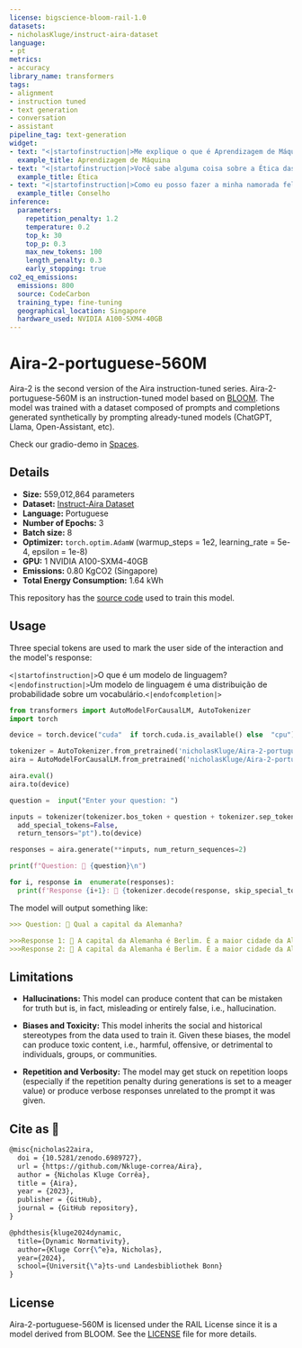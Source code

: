 ```yaml
---
license: bigscience-bloom-rail-1.0
datasets:
- nicholasKluge/instruct-aira-dataset
language:
- pt
metrics:
- accuracy
library_name: transformers
tags:
- alignment
- instruction tuned
- text generation
- conversation
- assistant
pipeline_tag: text-generation
widget:
- text: "<|startofinstruction|>Me explique o que é Aprendizagem de Máquina?<|endofinstruction|>"
  example_title: Aprendizagem de Máquina
- text: "<|startofinstruction|>Você sabe alguma coisa sobre a Ética das Virtudes?<|endofinstruction|>"
  example_title: Ética
- text: "<|startofinstruction|>Como eu posso fazer a minha namorada feliz?<|endofinstruction|>"
  example_title: Conselho
inference:
  parameters:
    repetition_penalty: 1.2
    temperature: 0.2
    top_k: 30
    top_p: 0.3
    max_new_tokens: 100
    length_penalty: 0.3
    early_stopping: true
co2_eq_emissions:
  emissions: 800
  source: CodeCarbon
  training_type: fine-tuning
  geographical_location: Singapore
  hardware_used: NVIDIA A100-SXM4-40GB
---
```

# Aira-2-portuguese-560M

Aira-2 is the second version of the Aira instruction-tuned series. Aira-2-portuguese-560M is an instruction-tuned model based on [BLOOM](https://huggingface.co/bigscience/bloom-560m). The model was trained with a dataset composed of prompts and completions generated synthetically by prompting already-tuned models (ChatGPT, Llama, Open-Assistant, etc).

Check our gradio-demo in [Spaces](https://huggingface.co/spaces/nicholasKluge/Aira-Demo-Portuguese).

## Details

- **Size:** 559,012,864 parameters
- **Dataset:** [Instruct-Aira Dataset](https://huggingface.co/datasets/nicholasKluge/instruct-aira-dataset)
- **Language:** Portuguese
- **Number of Epochs:** 3
- **Batch size:** 8
- **Optimizer:** `torch.optim.AdamW` (warmup_steps = 1e2, learning_rate = 5e-4, epsilon = 1e-8)
- **GPU:** 1 NVIDIA A100-SXM4-40GB
- **Emissions:** 0.80 KgCO2 (Singapore)
- **Total Energy Consumption:** 1.64 kWh

This repository has the [source code](https://github.com/Nkluge-correa/Aira) used to train this model.

## Usage

Three special tokens are used to mark the user side of the interaction and the model's response:

`<|startofinstruction|>`O que é um modelo de linguagem?`<|endofinstruction|>`Um modelo de linguagem é uma distribuição de probabilidade sobre um vocabulário.`<|endofcompletion|>`

```python
from transformers import AutoModelForCausalLM, AutoTokenizer
import torch

device = torch.device("cuda"  if torch.cuda.is_available() else  "cpu")

tokenizer = AutoTokenizer.from_pretrained('nicholasKluge/Aira-2-portuguese-560M')
aira = AutoModelForCausalLM.from_pretrained('nicholasKluge/Aira-2-portuguese-560M')

aira.eval()
aira.to(device)

question =  input("Enter your question: ")

inputs = tokenizer(tokenizer.bos_token + question + tokenizer.sep_token,
  add_special_tokens=False,
  return_tensors="pt").to(device)

responses = aira.generate(**inputs, num_return_sequences=2)

print(f"Question: 👤 {question}\n")

for i, response in  enumerate(responses):
  print(f'Response {i+1}: 🤖 {tokenizer.decode(response, skip_special_tokens=True).replace(question, "")}')
```

The model will output something like:

```markdown
>>> Question: 👤 Qual a capital da Alemanha?

>>>Response 1: 🤖 A capital da Alemanha é Berlim. É a maior cidade da Alemanha e serve como centro administrativo, cultural e político da Alemanha.
>>>Response 2: 🤖 A capital da Alemanha é Berlim. É a maior cidade da Alemanha e serve como centro administrativo, cultural e político da Alemanha.
```

## Limitations

- **Hallucinations:** This model can produce content that can be mistaken for truth but is, in fact, misleading or entirely false, i.e., hallucination.

- **Biases and Toxicity:** This model inherits the social and historical stereotypes from the data used to train it. Given these biases, the model can produce toxic content, i.e., harmful, offensive, or detrimental to individuals, groups, or communities.

- **Repetition and Verbosity:** The model may get stuck on repetition loops (especially if the repetition penalty during generations is set to a meager value) or produce verbose responses unrelated to the prompt it was given.

## Cite as 🤗

```latex
@misc{nicholas22aira,
  doi = {10.5281/zenodo.6989727},
  url = {https://github.com/Nkluge-correa/Aira},
  author = {Nicholas Kluge Corrêa},
  title = {Aira},
  year = {2023},
  publisher = {GitHub},
  journal = {GitHub repository},
}

@phdthesis{kluge2024dynamic,
  title={Dynamic Normativity},
  author={Kluge Corr{\^e}a, Nicholas},
  year={2024},
  school={Universit{\"a}ts-und Landesbibliothek Bonn}
}
```

## License

Aira-2-portuguese-560M is licensed under the RAIL License since it is a model derived from BLOOM. See the [LICENSE](LICENSE) file for more details.

